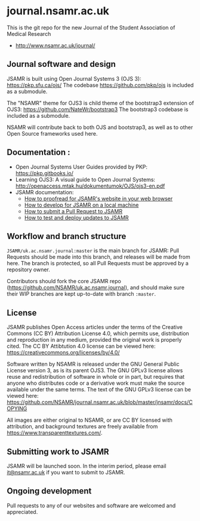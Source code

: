 # journal.nsamr.ac.uk
This is the git repo for the new Journal of the Student Association of Medical Research
* http://www.nsamr.ac.uk/journal/

## Journal software and design
JSAMR is built using Open Journal Systems 3 (OJS 3): https://pkp.sfu.ca/ojs/
The codebase https://github.com/pkp/ojs is included as a submodule.

The "NSAMR" theme for OJS3 is child theme of the bootstrap3 extension of OJS3: https://github.com/NateWr/bootstrap3
The bootstrap3 codebase is included as a submodule.

NSAMR will contribute back to both OJS and bootstrap3, as well as to other Open Source frameworks used here.

## Documentation :
* Open Journal Systems User Guides provided by PKP: https://pkp.gitbooks.io/ 
* Learning OJS3: A visual guide to Open Journal Systems: http://openaccess.mtak.hu/dokumentumok/OJS/ojs3-en.pdf
* JSAMR documentation: 
  * [How to proofread for JSAMR's website in your web browser](https://github.com/NSAMR/uk.ac.nsamr.journal/blob/master/HOWTO:%20Proofread%20for%20JSAMR's%20website%20in%20your%20web%20browser.md)
  * [How to develop for JSAMR on a local machine](https://github.com/NSAMR/uk.ac.nsamr.journal/blob/master/HOWTO:%20Develop%20for%20JSAMR%20on%20a%20local%20machine.md)
  * [How to submit a Pull Request to JSAMR](https://github.com/NSAMR/uk.ac.nsamr.journal/blob/master/HOWTO:%20Submit%20a%20Pull%20Request%20to%20JSAMR.md)
  * [How to test and deploy updates to JSAMR](https://github.com/NSAMR/uk.ac.nsamr.journal/blob/master/HOWTO:%20Test%20and%20deploy%20updates%20to%20the%20JSAMR%20website.md)

## Workflow and branch structure

`JSAMR/uk.ac.nsamr.journal:master` is the main branch for JSAMR: Pull Requests should be made into this branch, and releases will be made from here. The branch is protected, so all Pull Requests must be approved by a repository owner.

Contributors should fork the core JSAMR repo (https://github.com/NSAMR/uk.ac.nsamr.journal), and should make sure their WIP branches are kept up-to-date with branch `:master`.

## License
JSAMR publishes Open Access articles under the terms of the Creative Commons (CC BY) Attribution License 4.0, which permits use, distribution and reproduction in any medium, provided the original work is properly cited. The CC BY Attibtution 4.0 license can be viewed here: https://creativecommons.org/licenses/by/4.0/

Software written by NSAMR is released under the GNU General Public License version 3, as is its parent OJS3. The GNU GPLv3 license allows reuse and redistribution of software in whole or in part, but requires that anyone who distributes code or a derivative work must make the source available under the same terms. The text of the GNU GPLv3 license can be viewed here: https://github.com/NSAMR/journal.nsamr.ac.uk/blob/master/jnsamr/docs/COPYING

All images are either original to NSAMR, or are CC BY licensed with attribution, and background textures are freely available from https://www.transparenttextures.com/.

## Submitting work to JSAMR
JSAMR will be launched soon. In the interim period, please email it@nsamr.ac.uk if you want to submit to JSAMR.

## Ongoing development
Pull requests to any of our websites and software are welcomed and appreciated.
